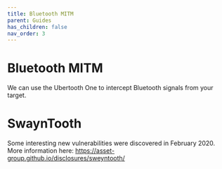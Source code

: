 ```yaml
---
title: Bluetooth MITM
parent: Guides
has_children: false
nav_order: 3
---
```


# Bluetooth MITM

We can use the Ubertooth One to intercept Bluetooth signals from your target.

# SwaynTooth

Some interesting new vulnerabilities were discovered in February 2020. More information here: https://asset-group.github.io/disclosures/sweyntooth/
